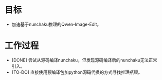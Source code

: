 # 目标
- 加速基于nunchaku推理的Qwen-Image-Edit。

# 工作过程
- [DONE] 尝试从源码编译nunchaku，但发现源码编译后的nunchaku无法正常引入。
- [TO-DO] 直接使用预编译包加python源码代换的方式寻找推理瓶颈。
